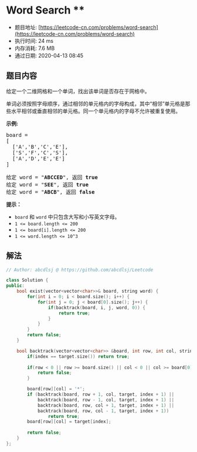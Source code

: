 # Word Search **
- 题目地址: [https://leetcode-cn.com/problems/word-search](https://leetcode-cn.com/problems/word-search)
- 执行时间: 24 ms
- 内存消耗: 7.6 MB
- 通过日期: 2020-04-13 08:45

## 题目内容
<p>给定一个二维网格和一个单词，找出该单词是否存在于网格中。</p>

<p>单词必须按照字母顺序，通过相邻的单元格内的字母构成，其中“相邻”单元格是那些水平相邻或垂直相邻的单元格。同一个单元格内的字母不允许被重复使用。</p>



<p><strong>示例:</strong></p>

<pre>board =
[
  ['A','B','C','E'],
  ['S','F','C','S'],
  ['A','D','E','E']
]

给定 word = "<strong>ABCCED</strong>", 返回 <strong>true</strong>
给定 word = "<strong>SEE</strong>", 返回 <strong>true</strong>
给定 word = "<strong>ABCB</strong>", 返回 <strong>false</strong></pre>



<p><strong>提示：</strong></p>

<ul>
	<li><code>board</code> 和 <code>word</code> 中只包含大写和小写英文字母。</li>
	<li><code>1 <= board.length <= 200</code></li>
	<li><code>1 <= board[i].length <= 200</code></li>
	<li><code>1 <= word.length <= 10^3</code></li>
</ul>


## 解法
```cpp
// Author: abcdlsj @ https://github.com/abcdlsj/Leetcode

class Solution {
public:
    bool exist(vector<vector<char>>& board, string word) {
        for(int i = 0; i < board.size(); i++) {
            for(int j = 0; j < board[0].size(); j++) {
                if(backtrack(board, i, j, word, 0)) {
                    return true;
                }
            }
        }
        return false;
    }

    bool backtrack(vector<vector<char>> &board, int row, int col, string &target, int index) {
        if(index == target.size()) return true;
        
        if(row < 0 || row >= board.size() || col < 0 || col >= board[0].size() || target[index] != board[row][col]) {
            return false;
        }

        board[row][col] = '*';
        if (backtrack(board, row + 1, col, target, index + 1) ||
            backtrack(board, row - 1, col, target, index + 1) ||
            backtrack(board, row, col + 1, target, index + 1) ||
            backtrack(board, row, col - 1, target, index + 1))
                return true;
        board[row][col] = target[index];
        
        return false;
    }
};

```